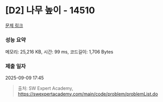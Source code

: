 # [D2] 나무 높이 - 14510 

[문제 링크](https://swexpertacademy.com/main/code/problem/problemDetail.do?contestProbId=AYFofW8qpXYDFAR4) 

### 성능 요약

메모리: 25,216 KB, 시간: 99 ms, 코드길이: 1,706 Bytes

### 제출 일자

2025-09-09 17:45



> 출처: SW Expert Academy, https://swexpertacademy.com/main/code/problem/problemList.do